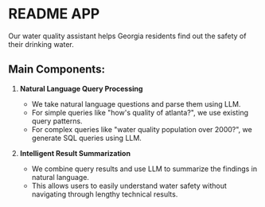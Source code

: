 # README APP

Our water quality assistant helps Georgia residents find out the safety of their drinking water.

## Main Components:

1. **Natural Language Query Processing**
   - We take natural language questions and parse them using LLM.
   - For simple queries like "how's quality of atlanta?", we use existing query patterns.
   - For complex queries like "water quality population over 2000?", we generate SQL queries using LLM.

2. **Intelligent Result Summarization**
   - We combine query results and use LLM to summarize the findings in natural language.
   - This allows users to easily understand water safety without navigating through lengthy technical results.